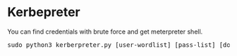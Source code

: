 # Kerbepreter

You can find credentials with brute force and get meterpreter shell.
<pre>sudo python3 kerberpreter.py [user-wordlist] [pass-list] [domain] [ip]</pre>
